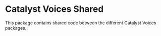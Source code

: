 # Catalyst Voices Shared

This package contains shared code between the different Catalyst Voices packages.

